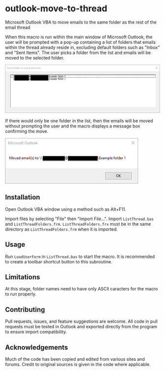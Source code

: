 # outlook-move-to-thread
Microsoft Outlook VBA to move emails to the same folder as the rest of the email thread

When this macro is run within the main window of Microsoft Outlook, the user will be prompted with a pop-up containing a list of folders that emails within the thread already reside in, excluding default folders such as "Inbox" and "Sent Items". The user picks a folder from the list and emails will be moved to the selected folder.

![Example of selecting the folder](select_folder.png)

If there would only be one folder in the list, then the emails will be moved without prompting the user and the macro displays a message box confirming the move.

![Example of moving emails](moved_emails.png)

## Installation
Open Outlook VBA window using a method such as Alt+F11.

Import files by selecting "File" then "Import File...". Import `ListThread.bas` and `ListThreadFolders.frm`. `ListThreadFolders.frx` must be in the same directory as `ListThreadFolders.frm` when it is imported.

## Usage
Run `LoadUserForm` in `ListThread.bas` to start the macro. It is recommended to create a toolbar shortcut button to this subroutine.

## Limitations
At this stage, folder names need to have only ASCII caracters for the macro to run properly.

## Contributing
Pull requests, issues, and feature suggestions are welcome. All code in pull requests must be tested in Outlook and exported directly from the program to ensure import compatibility.

## Acknowledgements
Much of the code has been copied and edited from various sites and forums. Credit to original sources is given in the code where applicable.
